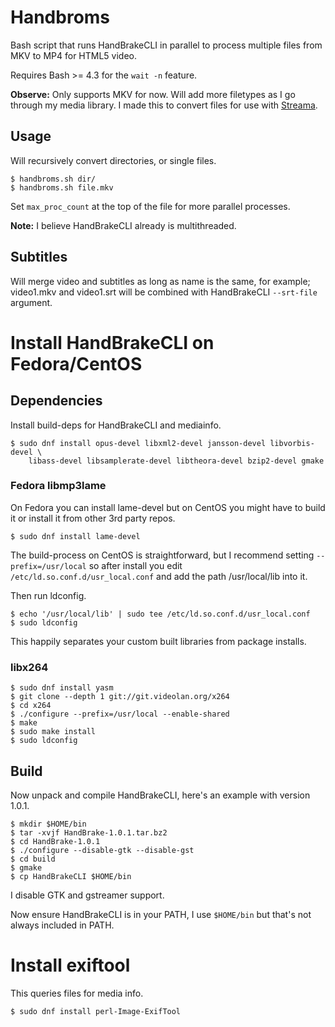 # Handbroms

Bash script that runs HandBrakeCLI in parallel to process multiple files from MKV to MP4 for HTML5 video.

Requires Bash >= 4.3 for the ``wait -n`` feature.

**Observe:** Only supports MKV for now. Will add more filetypes as I go through my media library. I made this to convert files for use with [Streama](https://github.com/dularion/streama).

## Usage

Will recursively convert directories, or single files.

	$ handbroms.sh dir/
	$ handbroms.sh file.mkv

Set ``max_proc_count`` at the top of the file for more parallel processes.

**Note:** I believe HandBrakeCLI already is multithreaded.

## Subtitles

Will merge video and subtitles as long as name is the same, for example; video1.mkv and video1.srt will be combined with HandBrakeCLI ``--srt-file`` argument.

# Install HandBrakeCLI on Fedora/CentOS

## Dependencies

Install build-deps for HandBrakeCLI and mediainfo.

	$ sudo dnf install opus-devel libxml2-devel jansson-devel libvorbis-devel \
		libass-devel libsamplerate-devel libtheora-devel bzip2-devel gmake

### Fedora libmp3lame

On Fedora you can install lame-devel but on CentOS you might have to build it or install it from other 3rd party repos.

	$ sudo dnf install lame-devel

The build-process on CentOS is straightforward, but I recommend setting ``--prefix=/usr/local`` so after install you edit ``/etc/ld.so.conf.d/usr_local.conf`` and add the path /usr/local/lib into it.

Then run ldconfig.

	$ echo '/usr/local/lib' | sudo tee /etc/ld.so.conf.d/usr_local.conf
	$ sudo ldconfig

This happily separates your custom built libraries from package installs.

### libx264

	$ sudo dnf install yasm
	$ git clone --depth 1 git://git.videolan.org/x264
	$ cd x264
	$ ./configure --prefix=/usr/local --enable-shared
	$ make
	$ sudo make install
	$ sudo ldconfig

## Build

Now unpack and compile HandBrakeCLI, here's an example with version 1.0.1.

	$ mkdir $HOME/bin
	$ tar -xvjf HandBrake-1.0.1.tar.bz2
	$ cd HandBrake-1.0.1
	$ ./configure --disable-gtk --disable-gst
	$ cd build
	$ gmake
	$ cp HandBrakeCLI $HOME/bin

I disable GTK and gstreamer support.

Now ensure HandBrakeCLI is in your PATH, I use ``$HOME/bin`` but that's not always included in PATH.

# Install exiftool

This queries files for media info.

	$ sudo dnf install perl-Image-ExifTool
